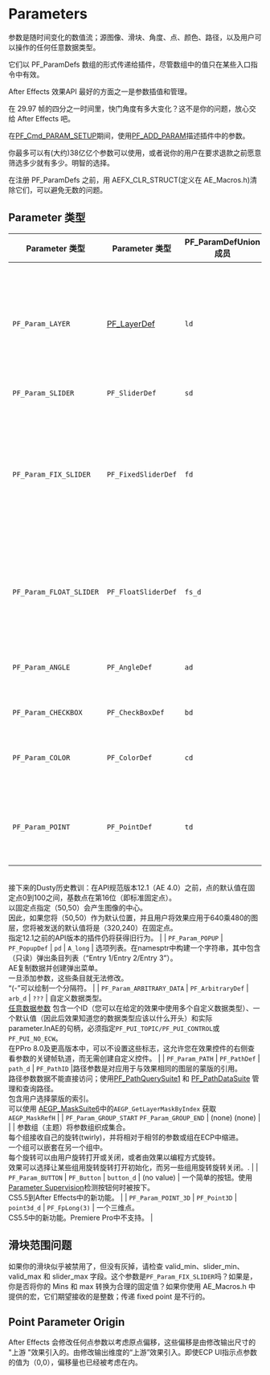 # Parameters

参数是随时间变化的数值流；源图像、滑块、角度、点、颜色、路径，以及用户可以操作的任何任意数据类型。

它们以 PF_ParamDefs 数组的形式传递给插件，尽管数组中的值只在某些入口指令中有效。

After Effects 效果API 最好的方面之一是参数插值和管理。

在 29.97 帧的四分之一时间里，快门角度有多大变化？这不是你的问题，放心交给 After Effects 吧。

在[PF_Cmd_PARAM_SETUP](command-selectors.html)期间，使用[PF_ADD_PARAM](../effect-details/interaction-callback-functions.html)描述插件中的参数。

你最多可以有(大约)38亿亿个参数可以使用，或者说你的用户在要求退款之前愿意筛选多少就有多少。明智的选择。

在注册 PF_ParamDefs 之前，用 AEFX_CLR_STRUCT(定义在 AE_Macros.h)清除它们，可以避免无数的问题。

## Parameter 类型

| Parameter 类型| Parameter 类型  | PF_ParamDefUnion 成员 | 参数值数据类型 | 描述  |
| --- | --- | --- | --- | --- |
| `PF_Param_LAYER`   | [PF_LayerDef](../effect-basics/PF_EffectWorld.html) | `ld`   | `A_long`   | 合成中的图像和音频层。所有效果都自动至少有1个图层参数:param[0],它们应用到的图层。<br />当用作效果参数时，这些显示为下拉菜单，用户使用该菜单选择当前合成中的图层。<br/>下拉菜单内容由AE生成。<br/>注意：这是对包含像素和音频样本的图层的引用，而不是实际的像素和音频样本。   |
| `PF_Param_SLIDER`   | `PF_SliderDef`   | `sd`   | `long`   | 不再使用   |
| `PF_Param_FIX_SLIDER`   | `PF_FixedSliderDef`   | `fd`   | `PF_Fixed`   | 已弃用. 多年来，我们一直在推广固定滑块。但我们现在推荐“PF_Param_FLOAT_SLIDERs”。<br/>额外的精度在许多情况下都有帮助，而且不再像以前那样昂贵。另外，我们只是厌倦了低字节/高字节(low byte / high byte)的愚蠢。<br/>"FIX_SLIDERs”提供了比“PF_Param_SLIDER”更高的精度。独立指定用户界面小数点。忽略“PF_Fixed”的低字(low word )以获得必要结果。   |
| `PF_Param_FLOAT_SLIDER`   | `PF_FloatSliderDef`   | `fs_d`   | `PF_FPLong`   | 滑块代表数值。FLOAT_SLIDERs包含相位、精度和曲线公差的值，供音频过滤器使用。<br/>指定最小值和最大值，用户可以移动滑块或键入数字来指定设置。<br/>也响应[Audio Filters](../audio/audio-considerations.html)中讨论的滑块开关.   |
| `PF_Param_ANGLE`   | `PF_AngleDef`   | `ad`   | `PF_Fixed`   | 以（固定点）度为单位的角度，精确到一度。<br/>用户可以指定多个旋转数(revolutions)，从而产生大于360的值。   |
| `PF_Param_CHECKBOX`   | `PF_CheckBoxDef`   | `bd`   | `PF_Boolean`   | `PF_ParamFlag_CANNOT_INTERP`强制打开所有复选框   |
| `PF_Param_COLOR`   | `PF_ColorDef`   | `cd`   | `PF_Pixel`   | 用户可以使用标准颜色选择器或滴管工具选择的RGB值（未使用alpha）。<br/>对于浮点精度，请使用[PF_ColorParamSuite1](../effect-details/parameters-floating-point-values.html)检索值。   |
| `PF_Param_POINT`   | `PF_PointDef`   | `td`   | `PF_Fixed`   | 一个二维点。该点在目标层空间中提供x和y值。<br/>图层的原点是左上角，向右x增加，向下y增加。<br/>从CS5.5开始，为了浮点精度，使用[PF_PointParamSuite1](../effect-details/parameters-floating-point-values.html)检索值。
<br/>接下来的Dusty历史教训：在API规范版本12.1（AE 4.0）之前，点的默认值在固定点0到100之间，基数点在第16位（即标准固定点）。<br/>以固定点指定（50,50）会产生图像的中心。<br/>因此，如果您将（50,50）作为默认位置，并且用户将效果应用于640乘480的图层，您将被发送的默认值将是（320,240）在固定点。<br/>指定12.1之前的API版本的插件仍将获得旧行为。
|
| `PF_Param_POPUP`   | `PF_PopupDef`   | `pd`   | `A_long`   | 选项列表。在namesptr中构建一个字符串，其中包含（只读）弹出条目列表（“Entry 1/Entry 2/Entry 3”）。<br/>AE复制数据并创建弹出菜单。<br/>一旦添加参数，这些条目就无法修改。<br/>“(-”可以绘制一个分隔符。   |
| `PF_Param_ARBITRARY_DATA`   | `PF_ArbitraryDef`   | `arb_d`   | `???`   | 自定义数据类型。<br/>[任意数据参数](../effect-details/arbitrary-data-parameters.html) 包含一个ID（您可以在给定的效果中使用多个自定义数据类型）、一个默认值（因此后效果知道您的数据类型应该以什么开头）和实际parameter.InAE的句柄，必须指定`PF_PUI_TOPIC/PF_PUI_CONTROL`或`PF_PUI_NO_ECW`。<br/>在PPro 8.0及更高版本中，可以不设置这些标志，这允许您在效果控件的右侧查看参数的关键帧轨道，而无需创建自定义控件。   |
| `PF_Param_PATH`   | `PF_PathDef`   | `path_d`   | `PF_PathID`   |路径参数是对应用于与效果相同的图层的蒙版的引用。<br/>路径参数数据不能直接访问；使用[PF_PathQuerySuite1](../effect-details/working-with-paths.html) 和 [PF_PathDataSuite](../effect-details/working-with-paths.html) 管理和查询路径。<br/>包含用户选择蒙版的索引。<br/>可以使用 [AEGP_MaskSuite6](../aegps/aegp-suites.html)中的`AEGP_GetLayerMaskByIndex` 获取 `AEGP_MaskRefH`   |
| `PF_Param_GROUP_START` `PF_Param_GROUP_END` | (none) (none)   |   |   | 参数组（主题）将参数组织成集合。<br/>每个组接收自己的旋转(twirly)，并将相对于相邻的参数或组在ECP中缩进。<br/>一个组可以嵌套在另一个组中。<br/>每个旋转可以由用户旋转打开或关闭，或者由效果以编程方式旋转。<br/>效果可以选择让某些组用旋转旋转打开初始化，而另一些组用旋转旋转关闭。.   |
| `PF_Param_BUTTON`   | `PF_Button`   | `button_d`   | (no value)   | 一个简单的按钮。使用[Parameter Supervision](../effect-details/parameter-supervision.html)检测按钮何时被按下。<br/>CS5.5到After Effects中的新功能。   |
| `PF_Param_POINT_3D`   | `PF_Point3D`   | `point3d_d`   | `PF_FpLong(3)`   | 一个三维点。<br/>CS5.5中的新功能。Premiere Pro中不支持。   |

## 滑块范围问题

如果你的滑块似乎被禁用了，但没有灰掉，请检查 valid_min、slider_min、valid_max 和 slider_max 字段。这个参数是`PF_Param_FIX_SLIDER`吗？如果是，你是否将你的 Mins 和 max 转换为合理的固定值？如果你使用 AE_Macros.h 中提供的宏，它们期望接收的是整数；传递 fixed point 是不行的。

## Point Parameter Origin

After Effects 会修改任何点参数以考虑原点偏移，这些偏移是由修改输出尺寸的 "上游 "效果引入的。由修改输出维度的“上游”效果引入。即使ECP UI指示点参数的值为（0,0），偏移量也已经被考虑在内。
